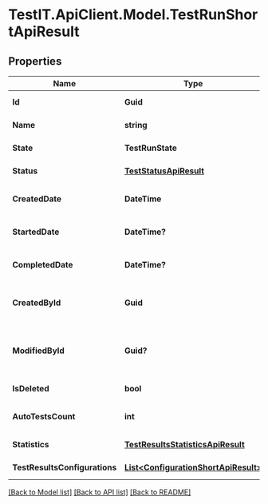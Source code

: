 # TestIT.ApiClient.Model.TestRunShortApiResult

## Properties

Name | Type | Description | Notes
------------ | ------------- | ------------- | -------------
**Id** | **Guid** | Unique ID of the test run | 
**Name** | **string** | Name of the test run | 
**State** | **TestRunState** | Current state of the test run | 
**Status** | [**TestStatusApiResult**](TestStatusApiResult.md) | Current status of the test run | 
**CreatedDate** | **DateTime** | Date when the test run was created | 
**StartedDate** | **DateTime?** | Date when the test run was started | [optional] 
**CompletedDate** | **DateTime?** | Completion date of the test run | [optional] 
**CreatedById** | **Guid** | Unique ID of user who created the test run | 
**ModifiedById** | **Guid?** | Unique ID of user who modified the test run last time | [optional] 
**IsDeleted** | **bool** | Is the test run is deleted | 
**AutoTestsCount** | **int** | Number of AutoTests run in the test run | 
**Statistics** | [**TestResultsStatisticsApiResult**](TestResultsStatisticsApiResult.md) | Statistics of the test run | 
**TestResultsConfigurations** | [**List&lt;ConfigurationShortApiResult&gt;**](ConfigurationShortApiResult.md) | Test results configurations | 

[[Back to Model list]](../README.md#documentation-for-models) [[Back to API list]](../README.md#documentation-for-api-endpoints) [[Back to README]](../README.md)

